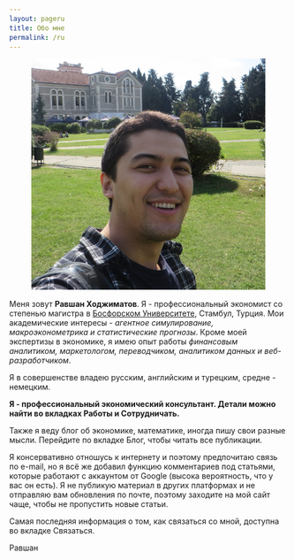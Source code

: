 ```yaml
---
layout: pageru
title: Обо мне
permalink: /ru
---
```


<figure class="margins">
	<img src="/assets/myphoto.jpg" alt="myphoto">
</figure>
	
Меня зовут **Равшан Ходжиматов**. Я - профессиональный экономист со степенью магистра в [Босфорском Университете](http://boun.edu.tr), Стамбул, Турция. Мои академические интересы - _агентное симулирование, макроэконометрика и статистические прогнозы_. Кроме моей экспертизы в экономике, я имею опыт работы _финансовым аналитиком, маркетологом, переводчиком, аналитиком данных и веб-разработчиком_.  

Я в совершенстве владею русским, английским и турецким, средне - немецким. 

**Я - профессиональный экономический консультант. Детали можно найти во вкладках Работы и Сотрудничать.**  

Также я веду блог об экономике, математике, иногда пишу свои разные мысли. Перейдите по вкладке Блог, чтобы читать все публикации.  

Я консервативно отношусь к интернету и поэтому предпочитаю связь по e-mail, но я всё же добавил функцию комментариев под статьями, которые работают с аккаунтом от Google (высока вероятность, что у вас он есть). Я не публикую материал в других платформах и не отправляю вам обновления по почте, поэтому заходите на мой сайт чаще, чтобы не пропустить новые статьи.  

Самая последняя информация о том, как связаться со мной, доступна во вкладке Связаться.    


Равшан

